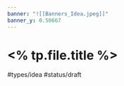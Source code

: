 ```yaml
---
banner: "![[Banners_Idea.jpeg]]"
banner_y: 0.50667
---
```

# <% tp.file.title %>
#types/idea  #status/draft 
